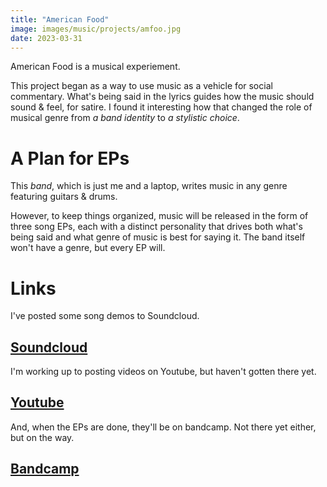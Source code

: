 ```yaml
---
title: "American Food"
image: images/music/projects/amfoo.jpg
date: 2023-03-31
---
```


American Food is a musical experiement.

This project began as a way to use music as a vehicle for social commentary. What's being said in the lyrics guides how the music should sound & feel, for satire. I found it interesting how that changed the role of musical genre from _a band identity_ to _a stylistic choice_.

# A Plan for EPs

This _band_, which is just me and a laptop, writes music in any genre featuring guitars & drums.

However, to keep things organized, music will be released in the form of three song EPs, each with a distinct personality that drives both what's being said and what genre of music is best for saying it. The band itself won't have a genre, but every EP will.


# Links

I've posted some song demos to Soundcloud.

## [Soundcloud](https://soundcloud.com/americanf00d)

I'm working up to posting videos on Youtube, but haven't gotten there yet.

## [Youtube](https://www.youtube.com/@americanf00d)

And, when the EPs are done, they'll be on bandcamp. Not there yet either, but on the way.

## [Bandcamp](https://americanf00d.bandcamp.com/)
